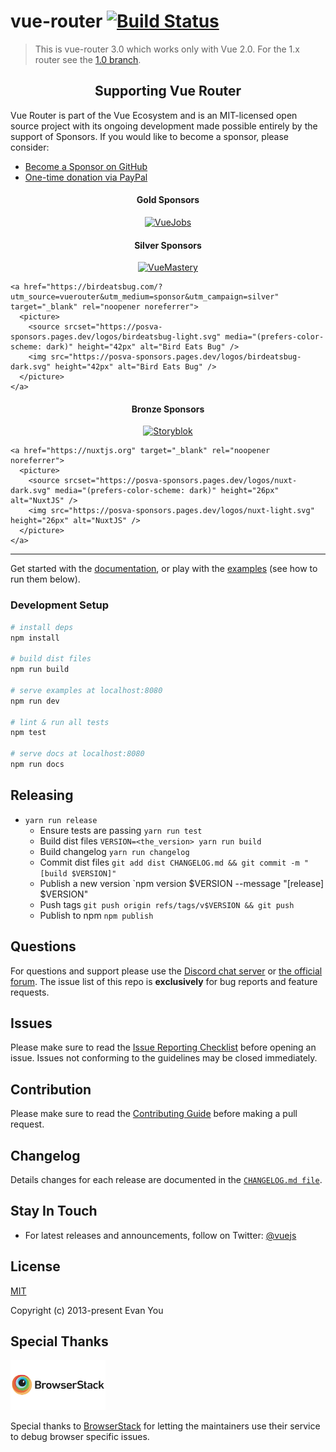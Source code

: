 # vue-router [![Build Status](https://img.shields.io/circleci/project/github/vuejs/vue-router/dev.svg)](https://circleci.com/gh/vuejs/vue-router)

> This is vue-router 3.0 which works only with Vue 2.0. For the 1.x router see the [1.0 branch](https://github.com/vuejs/vue-router/tree/1.0).

<h2 align="center">Supporting Vue Router</h2>

Vue Router is part of the Vue Ecosystem and is an MIT-licensed open source project with its ongoing development made possible entirely by the support of Sponsors. If you would like to become a sponsor, please consider:

- [Become a Sponsor on GitHub](https://github.com/sponsors/posva)
- [One-time donation via PayPal](https://paypal.me/posva)

<!--sponsors start-->

<h4 align="center">Gold Sponsors</h4>
  <p align="center">
    <a href="https://vuejobs.com/?utm_source=vuerouter&utm_campaign=sponsor" target="_blank" rel="noopener noreferrer">
      <picture>
        <source srcset="https://posva-sponsors.pages.dev/logos/vuejobs.svg" media="(prefers-color-scheme: dark)" height="72px" alt="VueJobs" />
        <img src="https://posva-sponsors.pages.dev/logos/vuejobs.svg" height="72px" alt="VueJobs" />
      </picture>
    </a>
  </p>

<h4 align="center">Silver Sponsors</h4>
  <p align="center">
    <a href="https://www.vuemastery.com/" target="_blank" rel="noopener noreferrer">
      <picture>
        <source srcset="https://posva-sponsors.pages.dev/logos/vuemastery-dark.png" media="(prefers-color-scheme: dark)" height="42px" alt="VueMastery" />
        <img src="https://posva-sponsors.pages.dev/logos/vuemastery-light.svg" height="42px" alt="VueMastery" />
      </picture>
    </a>

    <a href="https://birdeatsbug.com/?utm_source=vuerouter&utm_medium=sponsor&utm_campaign=silver" target="_blank" rel="noopener noreferrer">
      <picture>
        <source srcset="https://posva-sponsors.pages.dev/logos/birdeatsbug-light.svg" media="(prefers-color-scheme: dark)" height="42px" alt="Bird Eats Bug" />
        <img src="https://posva-sponsors.pages.dev/logos/birdeatsbug-dark.svg" height="42px" alt="Bird Eats Bug" />
      </picture>
    </a>
  </p>

<h4 align="center">Bronze Sponsors</h4>
  <p align="center">
    <a href="https://storyblok.com" target="_blank" rel="noopener noreferrer">
      <picture>
        <source srcset="https://posva-sponsors.pages.dev/logos/storyblok.png" media="(prefers-color-scheme: dark)" height="26px" alt="Storyblok" />
        <img src="https://posva-sponsors.pages.dev/logos/storyblok.png" height="26px" alt="Storyblok" />
      </picture>
    </a>

    <a href="https://nuxtjs.org" target="_blank" rel="noopener noreferrer">
      <picture>
        <source srcset="https://posva-sponsors.pages.dev/logos/nuxt-dark.svg" media="(prefers-color-scheme: dark)" height="26px" alt="NuxtJS" />
        <img src="https://posva-sponsors.pages.dev/logos/nuxt-light.svg" height="26px" alt="NuxtJS" />
      </picture>
    </a>
  </p>
<!--sponsors end-->

---

Get started with the [documentation](http://router.vuejs.org), or play with the [examples](https://github.com/vuejs/vue-router/tree/dev/examples) (see how to run them below).

### Development Setup

```bash
# install deps
npm install

# build dist files
npm run build

# serve examples at localhost:8080
npm run dev

# lint & run all tests
npm test

# serve docs at localhost:8080
npm run docs
```

## Releasing

- `yarn run release`
  - Ensure tests are passing `yarn run test`
  - Build dist files `VERSION=<the_version> yarn run build`
  - Build changelog `yarn run changelog`
  - Commit dist files `git add dist CHANGELOG.md && git commit -m "[build $VERSION]"`
  - Publish a new version `npm version $VERSION --message "[release] $VERSION"
  - Push tags `git push origin refs/tags/v$VERSION && git push`
  - Publish to npm `npm publish`

## Questions

For questions and support please use the [Discord chat server](https://chat.vuejs.org) or [the official forum](http://forum.vuejs.org). The issue list of this repo is **exclusively** for bug reports and feature requests.

## Issues

Please make sure to read the [Issue Reporting Checklist](https://github.com/vuejs/vue/blob/dev/.github/CONTRIBUTING.md#issue-reporting-guidelines) before opening an issue. Issues not conforming to the guidelines may be closed immediately.

## Contribution

Please make sure to read the [Contributing Guide](https://github.com/vuejs/vue/blob/dev/.github/CONTRIBUTING.md) before making a pull request.

## Changelog

Details changes for each release are documented in the [`CHANGELOG.md file`](https://github.com/vuejs/vue-router/blob/dev/CHANGELOG.md).

## Stay In Touch

- For latest releases and announcements, follow on Twitter: [@vuejs](https://twitter.com/vuejs)

## License

[MIT](http://opensource.org/licenses/MIT)

Copyright (c) 2013-present Evan You

## Special Thanks

<a href="https://www.browserstack.com">
  <img src="/assets/browserstack-logo-600x315.png" height="80" title="BrowserStack Logo" alt="BrowserStack Logo" />
</a>

Special thanks to [BrowserStack](https://www.browserstack.com) for letting the maintainers use their service to debug browser specific issues.

